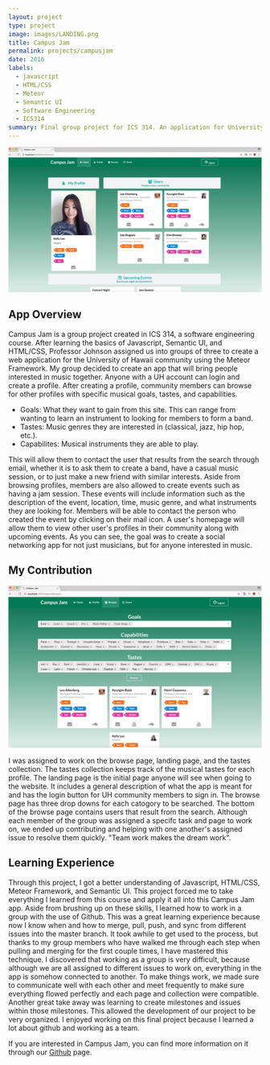 ```yaml
---
layout: project
type: project
image: images/LANDING.png
title: Campus Jam
permalink: projects/campusjam
date: 2016
labels:
  - javascript
  - HTML/CSS
  - Meteor
  - Semantic UI
  - Software Engineering
  - ICS314 
summary: Final group project for ICS 314. An application for University of Hawaii community members to meet new people with similar musical interests and goals.
---
```


<img class="ui medium right floated rounded image" src="../images/homePage.png">

## App Overview

Campus Jam is a group project created in ICS 314, a software engineering course. After learning the basics of Javascript, Semantic UI, and HTML/CSS, Professor Johnson assigned us into groups of three to create a web application for the University of Hawaii community using the Meteor Framework. My group decided to create an app that will bring people interested in music together. Anyone with a UH account can login and create a profile. After creating a profile, community members can browse for other profiles with specific musical goals, tastes, and capabilities. 

<ul>
<li>Goals: What they want to gain from this site. This can range from wanting to learn an instrument to looking for members to form a band.</li>
<li>Tastes: Music genres they are interested in (classical, jazz, hip hop, etc.).</li>
<li>Capabilites: Musical instruments they are able to play.</li>
</ul>

This will allow them to contact the user that results from the search through email, whether it is to ask them to create a band, have a casual music session, or to just make a new friend with similar interests. Aside from browsing profiles, members are also allowed to create events such as having a jam session. These events will include information such as the description of the event, location, time, music genre, and what instruments they are looking for. Members will be able to contact the person who created the event by clicking on their mail icon. A user's homepage will allow them to view other user's profiles in their community along with upcoming events. As you can see, the goal was to create a social networking app for not just musicians, but for anyone interested in music.

## My Contribution

<img class="ui medium right floated rounded image" src="../images/Browse.png">

I was assigned to work on the browse page, landing page, and the tastes collection. The tastes collection keeps track of the musical tastes for each profile. The landing page is the initial page anyone will see when going to the website. It includes a general description of what the app is meant for and has the login button for UH community members to sign in. The browse page has three drop downs for each catogory to be searched. The bottom of the browse page contains users that result from the search. Although each member of the group was assigned a specifc task and page to work on, we ended up contributing and helping with one another's assigned issue to resolve them quickly. "Team work makes the dream work".

## Learning Experience

Through this project, I got a better understanding of Javascript, HTML/CSS, Meteor Framework, and Semantic UI. This project forced me to take everything I learned from this course and apply it all into this Campus Jam app. Aside from brushing up on these skills, I learned how to work in a group with the use of Github. This was a great learning experience because now I know when and how to merge, pull, push, and sync from different issues into the master branch. It took awhile to get used to the process, but thanks to my group members who have walked me through each step when pulling and merging for the first couple times, I have mastered this technique. I discovered that working as a group is very difficult, because although we are all assigned to different issues to work on, everything in the app is somehow connected to another. To make things work, we made sure to communicate well with each other and meet frequently to make sure everything flowed perfectly and each page and collection were compatible. Another great take away was learning to create milestones and issues within those milestones. This allowed the development of our project to be very organized. I enjoyed working on this final project because I learned a lot about github and working as a team. 

If you are interested in Campus Jam, you can find more information on it through our [Github](https://campusjam.github.io/) page.
